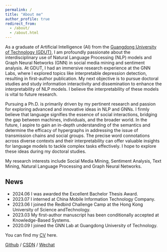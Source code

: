 ```yaml
---
permalink: /
title: "About me"
author_profile: true
redirect_from: 
  - /about/
  - /about.html
---
```


As a graduate of Artificial Intelligence (AI) from the [Guangdong University of Technology (GDUT)](https://english.gdut.edu.cn/), I am profoundly passionate about the interdisciplinary use of Natural Language Processing (NLP) models and Graph Neural Networks (GNN) in social media mining and sentiment analysis. At GDUT, I had an immersive research experience at the GNN Labs, where I explored topics like interpretable depression detection, resulting in first-author publication. My next objective is to pursue doctoral studies and study information interactivity and dissemination to enhance the interpretability of NLP models. I believe the interpretability of these models is vital to future research.

Pursuing a Ph.D. is primarily driven by my pertinent research and passion for exploring advanced and innovative ideas in NLP and GNNs. I firmly believe that language signifies the essence of social interactions, bridging the gap between machines, individuals, and the broader world. In the future, I aspire to gain an in-depth understanding of the semantics and determine the efficacy of hypergraphs in addressing the issue of transmission chains and social groups. The precise word connotations across diverse contexts and their interpretability can offer valuable insights for language models to tackle complex tasks effectively. I hope to explore these ideas during my doctoral studies.

My research interests include Social Media Mining, Sentiment Analysis, Text Mining, Natural Language Processing and Graph Neural Networks.

## News
* 2024.06 I was awarded the Excellent Bachelor Thesis Award. 
* 2023.07 I interned at China Mobile Information Technology Company. 
* 2023.06 I joined the Redbird Challenge Camp at the Hong Kong University of Science andTechnology. 
* 2023.03 My first-author manuscript has been conditionally accepted at Knowledge-Based Systems. 
* 2020.09 I joined the GNN Lab at Guangdong University of Technology. 

You can find my [CV](https://drive.google.com/file/d/15Tjkj__hEPyMDef0W3BPiehrk6DqvqxN/view?usp=sharing) here.

[Github](https://github.com/CCXaoXX) / [CSDN](https://blog.csdn.net/m0_53382422) / [Wechat](https://github.com/CCXaoXX/ChenChen.github.io/tree/master/images/wechat.jpg)

